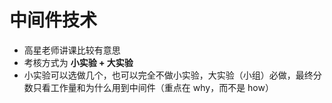 # 中间件技术

- 高星老师讲课比较有意思
- 考核方式为 **小实验 + 大实验**
- 小实验可以选做几个，也可以完全不做小实验，大实验（小组）必做，最终分数只看工作量和为什么用到中间件（重点在 why，而不是 how）

